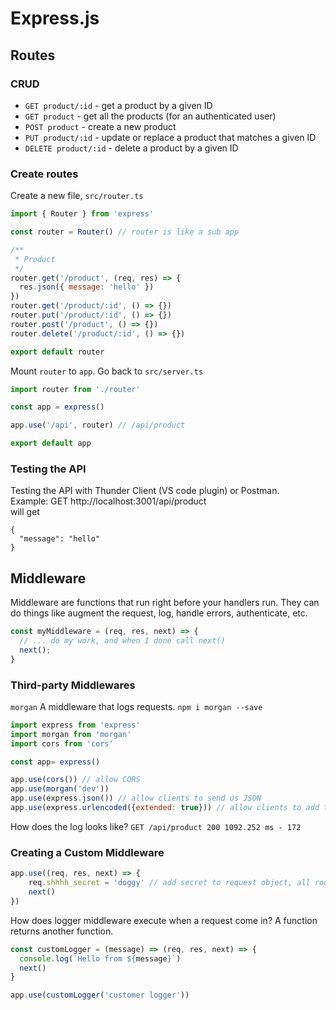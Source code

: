 # Express.js

## Routes
### CRUD
* `GET product/:id` - get a product by a given ID
* `GET product` - get all the products (for an authenticated user)
* `POST product` - create a new product
* `PUT product/:id` - update or replace a product that matches a given ID
* `DELETE product/:id` - delete a product by a given ID

### Create routes 
Create a new file, `src/router.ts`
```js
import { Router } from 'express'

const router = Router() // router is like a sub app

/**
 * Product
 */
router.get('/product', (req, res) => {
  res.json({ message: 'hello' })
})
router.get('/product/:id', () => {})
router.put('/product/:id', () => {})
router.post('/product', () => {})
router.delete('/product/:id', () => {})

export default router 
```

Mount `router` to `app`. 
Go back to `src/server.ts` 
```js
import router from './router'

const app = express()

app.use('/api', router) // /api/product

export default app
```

### Testing the API 
Testing the API with Thunder Client (VS code plugin) or Postman.    
Example: GET http://localhost:3001/api/product     
will get 
```
{
  "message": "hello"
}
```

## Middleware 
Middleware are functions that run right before your handlers run. They can do things like augment the request, log, handle errors, authenticate, etc. 
```js
const myMiddleware = (req, res, next) => {
  // ... do my work, and when I done call next()
  next();
}
```

### Third-party Middlewares
`morgan` A middleware that logs requests. 
`npm i morgan --save`
```js
import express from 'express'
import morgan from 'morgan'
import cors from 'cors'

const app= express()

app.use(cors()) // allow CORS 
app.use(morgan('dev'))
app.use(express.json()) // allow clients to send us JSON
app.use(express.urlencoded({extended: true})) // allow clients to add things like query string 'google.com?a=1,thing=otherthing'
```
How does the log looks like? 
`GET /api/product 200 1092.252 ms - 172`

### Creating a Custom Middleware 
```js
app.use((req, res, next) => {
    req.shhhh_secret = 'doggy' // add secret to request object, all routes will have access to 'doggy'
    next()
})
```
How does logger middleware execute when a request come in? 
A function returns another function. 
```js
const customLogger = (message) => (req, res, next) => {
  console.log(`Hello from ${message}`)
  next()
}

app.use(customLogger('customer logger'))
```

